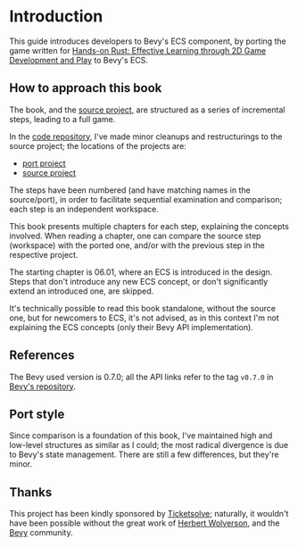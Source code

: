 # Introduction

This guide introduces developers to Bevy's ECS component, by porting the game written for [Hands-on Rust: Effective Learning through 2D Game Development and Play](https://pragprog.com/titles/hwrust/hands-on-rust) to Bevy's ECS.

## How to approach this book

The book, and the [source project](https://github.com/thebracket/HandsOnRust), are structured as a series of incremental steps, leading to a full game.

In the [code repository](https://github.com/64kramsystem/learn_bevy_ecs_by_ripping_off-code), I've made minor cleanups and restructurings to the source project; the locations of the projects are:

- [port project](https://github.com/64kramsystem/learn_bevy_ecs_by_ripping_off-code/tree/master/port)
- [source project](https://github.com/64kramsystem/learn_bevy_ecs_by_ripping_off-code/tree/master/source)

The steps have been numbered (and have matching names in the source/port), in order to facilitate sequential examination and comparison; each step is an independent workspace.

This book presents multiple chapters for each step, explaining the concepts involved. When reading a chapter, one can compare the source step (workspace) with the ported one, and/or with the previous step in the respective project.

The starting chapter is 06.01, where an ECS is introduced in the design. Steps that don't introduce any new ECS concept, or don't significantly extend an introduced one, are skipped.

It's technically possible to read this book standalone, without the source one, but for newcomers to ECS, it's not advised, as in this context I'm not explaining the ECS concepts (only their Bevy API implementation).

## References

The Bevy used version is 0.7.0; all the API links refer to the tag `v0.7.0` in [Bevy's repository](https://github.com/bevyengine/bevy).

## Port style

Since comparison is a foundation of this book, I've maintained high and low-level structures as similar as I could; the most radical divergence is due to Bevy's state management. There are still a few differences, but they're minor.

## Thanks

This project has been kindly sponsored by [Ticketsolve](https://www.ticketsolve.com); naturally, it wouldn't have been possible without the great work of [Herbert Wolverson](https://twitter.com/herberticus), and the [Bevy](https://bevyengine.org) community.
